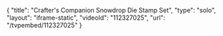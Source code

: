 {
    "title": "Crafter's Companion Snowdrop Die   Stamp Set",
    "type": "solo",
    "layout": "iframe-static",
    "videoId": "112327025",
    "url": "\/tvpembed\/112327025"
}